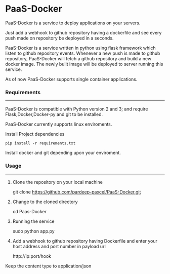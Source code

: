 PaaS-Docker
===========
PaaS-Docker is a service to deploy applications on your servers.

Just add a webhook to github repository having a dockerfile and see every push made on repository be deployed in a seconds.

PaaS-Docker is a service written in python using flask framework which listen to github repository events. Whenever a new push is made to github repository, PaaS-Docker will fetch a github repository and build a new docker image. The newly built image will be deployed to server running this service.

As of now PaaS-Docker supports single container applications.

### Requirements <hr>

PaaS-Docker is compatible with Python version 2 and 3; and require Flask,Docker,Docker-py and git to be installed.

PaaS-Docker currently supports linux enviroments.

Install Project dependencies

    pip install -r requirements.txt

Install docker and git depending upon your enviroment.

### Usage <hr>

1) Clone the repository on your local machine

    git clone https://github.com/pardeep-paxcel/PaaS-Docker.git
2) Change to the cloned directory

    cd Paas-Docker
3) Running the service

    sudo python app.py
4) Add a webhook to github repository having Dockerfile and enter your host address and port number in payload url 

    http://ip:port/hook
  
  Keep the content type to application/json  
  




  

  






